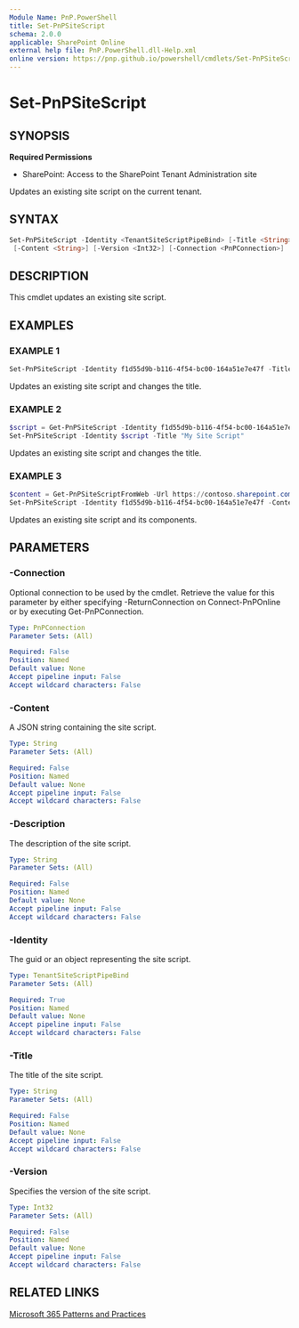 ```yaml
---
Module Name: PnP.PowerShell
title: Set-PnPSiteScript
schema: 2.0.0
applicable: SharePoint Online
external help file: PnP.PowerShell.dll-Help.xml
online version: https://pnp.github.io/powershell/cmdlets/Set-PnPSiteScript.html
---
```

 
# Set-PnPSiteScript

## SYNOPSIS

**Required Permissions**

* SharePoint: Access to the SharePoint Tenant Administration site

Updates an existing site script on the current tenant.

## SYNTAX

```powershell
Set-PnPSiteScript -Identity <TenantSiteScriptPipeBind> [-Title <String>] [-Description <String>]
 [-Content <String>] [-Version <Int32>] [-Connection <PnPConnection>]   [<CommonParameters>]
```

## DESCRIPTION
This cmdlet updates an existing site script.

## EXAMPLES

### EXAMPLE 1
```powershell
Set-PnPSiteScript -Identity f1d55d9b-b116-4f54-bc00-164a51e7e47f -Title "My Site Script"
```

Updates an existing site script and changes the title.

### EXAMPLE 2
```powershell
$script = Get-PnPSiteScript -Identity f1d55d9b-b116-4f54-bc00-164a51e7e47f 
Set-PnPSiteScript -Identity $script -Title "My Site Script"
```

Updates an existing site script and changes the title.

### EXAMPLE 3
```powershell
$content = Get-PnPSiteScriptFromWeb -Url https://contoso.sharepoint.com/sites/SampleSite -IncludeAll 
Set-PnPSiteScript -Identity f1d55d9b-b116-4f54-bc00-164a51e7e47f -Content $content
```

Updates an existing site script and its components.

## PARAMETERS

### -Connection
Optional connection to be used by the cmdlet. Retrieve the value for this parameter by either specifying -ReturnConnection on Connect-PnPOnline or by executing Get-PnPConnection.

```yaml
Type: PnPConnection
Parameter Sets: (All)

Required: False
Position: Named
Default value: None
Accept pipeline input: False
Accept wildcard characters: False
```

### -Content
A JSON string containing the site script.

```yaml
Type: String
Parameter Sets: (All)

Required: False
Position: Named
Default value: None
Accept pipeline input: False
Accept wildcard characters: False
```

### -Description
The description of the site script.

```yaml
Type: String
Parameter Sets: (All)

Required: False
Position: Named
Default value: None
Accept pipeline input: False
Accept wildcard characters: False
```

### -Identity
The guid or an object representing the site script.

```yaml
Type: TenantSiteScriptPipeBind
Parameter Sets: (All)

Required: True
Position: Named
Default value: None
Accept pipeline input: False
Accept wildcard characters: False
```

### -Title
The title of the site script.

```yaml
Type: String
Parameter Sets: (All)

Required: False
Position: Named
Default value: None
Accept pipeline input: False
Accept wildcard characters: False
```

### -Version
Specifies the version of the site script.

```yaml
Type: Int32
Parameter Sets: (All)

Required: False
Position: Named
Default value: None
Accept pipeline input: False
Accept wildcard characters: False
```

## RELATED LINKS

[Microsoft 365 Patterns and Practices](https://aka.ms/m365pnp)

